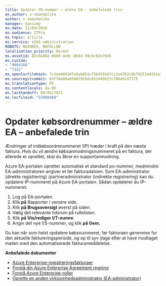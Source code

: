 ```yaml
---
title: Opdater PO-nummer – ældre EA – anbefalede trin
ms.author: v-smandalika
author: v-smandalika
manager: dansimp
ms.date: 12/09/2020
ms.audience: ITPro
ms.topic: article
ms.service: o365-administration
ROBOTS: NOINDEX, NOFOLLOW
localization_priority: Normal
ms.assetid: 82c0a06e-86b0-4e8c-8644-59cbc02e7645
ms.custom:
- "9004166"
- "7322"
ms.openlocfilehash: 7c3ee469107e9ab85dcf56450167cc2e47b2c8b79253d45b1a362959a869ba24
ms.sourcegitcommit: b5f7da89a650d2915dc652449623c78be6247175
ms.translationtype: MT
ms.contentlocale: da-DK
ms.lasthandoff: 08/05/2021
ms.locfileid: "53908488"
---
```

# <a name="update-purchase-order-number---legacy-ea---recommended-steps"></a>Opdater købsordrenummer – ældre EA – anbefalede trin

Ændringer af indkøbsordrenummeret (IP) træder i kraft på den næste faktura. Hvis du vil ændre købsanmodningsnummeret på en faktura, der allerede er oprettet, skal du åbne en supportanmodning. 

Azure EA-portalen opretter automatisk et standard po-nummer, medmindre EA-administratoren angiver et før fakturadatoen. Som EA-administrator (direkte registrering) /partneradministrator (indirekte registrering) kan du opdatere IP-nummeret på Azure EA-portalen. Sådan opdaterer du IP-nummeret:

1. Log på EA-portalen.
2. Klik **på** Rapporter i venstre side.
3. Klik **på Brugsoversigt** øverst på siden.
4. Vælg det relevante tidsrum på rullelisten.
5. Klik **på Vis/rediger I/T-numre**.
6. Angiv det nye I/S-nummer, og klik **på Gem.**

Du kan når som helst opdatere købsnummeret, før fakturaen genereres for den aktuelle faktureringsperiode, og op til syv dage efter at have modtaget mailen med den automatiserede fakturameddelelse. 

**Anbefalede dokumenter**

- [Azure Enterprise-registreringsfakturaer](https://docs.microsoft.com/azure/cost-management-billing/manage/ea-portal-enrollment-invoices) 
- [Forstå din Azure Enterprise Agreement regning](https://docs.microsoft.com/azure/cost-management-billing/understand/review-enterprise-agreement-bill)  
- [Forstå Azure Enterprise-roller](https://docs.microsoft.com/azure/cost-management-billing/manage/understand-ea-roles#add-a-new-enterprise-administrator) 
- [Oprette en anden virksomhedsadministrator (EA-administrator)](https://docs.microsoft.com/azure/cost-management-billing/manage/ea-portal-administration#create-another-enterprise-administrator)
